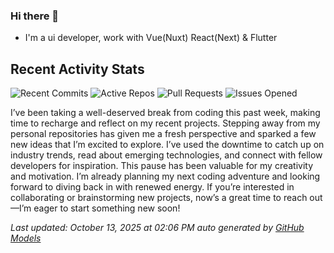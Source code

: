 ### Hi there 👋

- I'm a ui developer, work with Vue(Nuxt) React(Next) & Flutter

<!-- GITHUB_ACTIVITY_START -->

## Recent Activity Stats

![Recent Commits](https://img.shields.io/badge/Recent%20Commits-0-blue?style=flat&logoColor=white) ![Active Repos](https://img.shields.io/badge/Active%20Repos-0-green?style=flat&logoColor=white) ![Pull Requests](https://img.shields.io/badge/Pull%20Requests-0-orange?style=flat&logoColor=white) ![Issues Opened](https://img.shields.io/badge/Issues%20Opened-0-red?style=flat&logoColor=white)

I’ve been taking a well-deserved break from coding this past week, making time to recharge and reflect on my recent projects. Stepping away from my personal repositories has given me a fresh perspective and sparked a few new ideas that I’m excited to explore. I’ve used the downtime to catch up on industry trends, read about emerging technologies, and connect with fellow developers for inspiration. This pause has been valuable for my creativity and motivation. I’m already planning my next coding adventure and looking forward to diving back in with renewed energy. If you’re interested in collaborating or brainstorming new projects, now’s a great time to reach out—I’m eager to start something new soon!

*Last updated: October 13, 2025 at 02:06 PM auto generated by [GitHub Models](https://github.com/stonega/stonega)*

<!-- GITHUB_ACTIVITY_END -->
